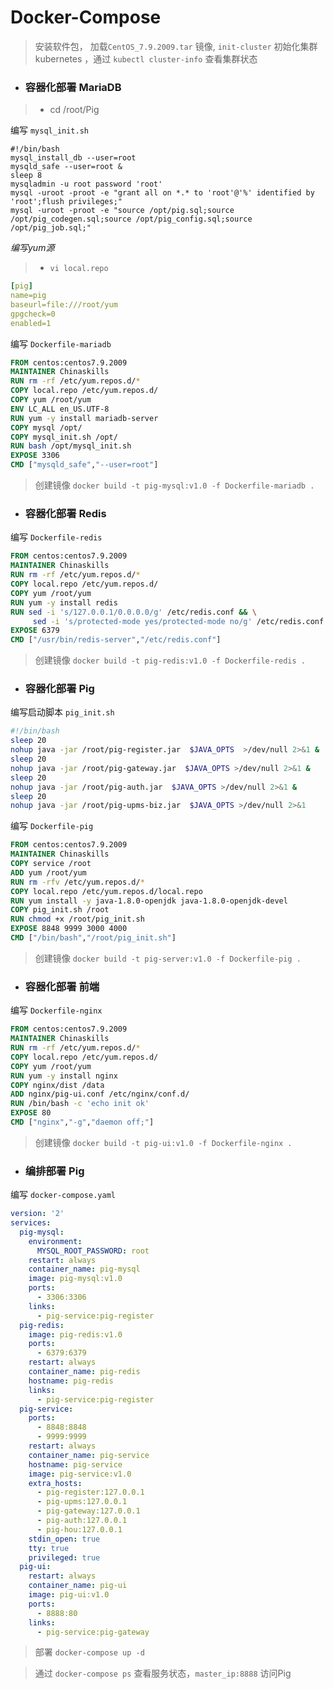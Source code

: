 # Docker-Compose

> 安装软件包， 加载`CentOS_7.9.2009.tar` 镜像, `init-cluster` 初始化集群 kubernetes ，通过 `kubectl cluster-info` 查看集群状态

* ### 容器化部署 MariaDB
> - cd /root/Pig

编写 `mysql_init.sh`

```shell
#!/bin/bash
mysql_install_db --user=root
mysqld_safe --user=root &
sleep 8
mysqladmin -u root password 'root'
mysql -uroot -proot -e "grant all on *.* to 'root'@'%' identified by 'root';flush privileges;"
mysql -uroot -proot -e "source /opt/pig.sql;source /opt/pig_codegen.sql;source /opt/pig_config.sql;source /opt/pig_job.sql;"
```

_编写yum源_
> - `vi local.repo`
```yaml
[pig]
name=pig
baseurl=file:///root/yum
gpgcheck=0
enabled=1
```

编写 `Dockerfile-mariadb`

```dockerfile
FROM centos:centos7.9.2009
MAINTAINER Chinaskills
RUN rm -rf /etc/yum.repos.d/*
COPY local.repo /etc/yum.repos.d/
COPY yum /root/yum
ENV LC_ALL en_US.UTF-8
RUN yum -y install mariadb-server
COPY mysql /opt/
COPY mysql_init.sh /opt/
RUN bash /opt/mysql_init.sh
EXPOSE 3306
CMD ["mysqld_safe","--user=root"]
```

> 创建镜像 `docker build -t pig-mysql:v1.0 -f Dockerfile-mariadb .`

* ### 容器化部署 Redis

编写 `Dockerfile-redis`

```dockerfile
FROM centos:centos7.9.2009
MAINTAINER Chinaskills
RUN rm -rf /etc/yum.repos.d/*
COPY local.repo /etc/yum.repos.d/
COPY yum /root/yum
RUN yum -y install redis
RUN sed -i 's/127.0.0.1/0.0.0.0/g' /etc/redis.conf && \
     sed -i 's/protected-mode yes/protected-mode no/g' /etc/redis.conf
EXPOSE 6379
CMD ["/usr/bin/redis-server","/etc/redis.conf"]
```

> 创建镜像 `docker build -t pig-redis:v1.0 -f Dockerfile-redis .`

* ### 容器化部署 Pig

编写启动脚本 `pig_init.sh`

```bash
#!/bin/bash
sleep 20
nohup java -jar /root/pig-register.jar  $JAVA_OPTS  >/dev/null 2>&1 &
sleep 20
nohup java -jar /root/pig-gateway.jar  $JAVA_OPTS >/dev/null 2>&1 &
sleep 20
nohup java -jar /root/pig-auth.jar  $JAVA_OPTS >/dev/null 2>&1 &
sleep 20
nohup java -jar /root/pig-upms-biz.jar  $JAVA_OPTS >/dev/null 2>&1
```

编写 `Dockerfile-pig`

```dockerfile
FROM centos:centos7.9.2009
MAINTAINER Chinaskills
COPY service /root
ADD yum /root/yum
RUN rm -rfv /etc/yum.repos.d/*
COPY local.repo /etc/yum.repos.d/local.repo
RUN yum install -y java-1.8.0-openjdk java-1.8.0-openjdk-devel
COPY pig_init.sh /root
RUN chmod +x /root/pig_init.sh
EXPOSE 8848 9999 3000 4000
CMD ["/bin/bash","/root/pig_init.sh"]
```

> 创建镜像 `docker build -t pig-server:v1.0 -f Dockerfile-pig .`

* ### 容器化部署 前端

编写 `Dockerfile-nginx`

```dockerfile
FROM centos:centos7.9.2009
MAINTAINER Chinaskills
RUN rm -rf /etc/yum.repos.d/*
COPY local.repo /etc/yum.repos.d/
COPY yum /root/yum
RUN yum -y install nginx
COPY nginx/dist /data
ADD nginx/pig-ui.conf /etc/nginx/conf.d/
RUN /bin/bash -c 'echo init ok'
EXPOSE 80
CMD ["nginx","-g","daemon off;"]
```

> 创建镜像 `docker build -t pig-ui:v1.0 -f Dockerfile-nginx .`

* ### 编排部署 Pig

编写 `docker-compose.yaml`

```yaml
version: '2'
services:
  pig-mysql:
    environment:
      MYSQL_ROOT_PASSWORD: root
    restart: always
    container_name: pig-mysql
    image: pig-mysql:v1.0
    ports:
      - 3306:3306
    links:
      - pig-service:pig-register
  pig-redis:
    image: pig-redis:v1.0
    ports:
      - 6379:6379
    restart: always
    container_name: pig-redis
    hostname: pig-redis
    links:
      - pig-service:pig-register
  pig-service:
    ports:
      - 8848:8848
      - 9999:9999
    restart: always
    container_name: pig-service
    hostname: pig-service
    image: pig-service:v1.0
    extra_hosts:
      - pig-register:127.0.0.1
      - pig-upms:127.0.0.1
      - pig-gateway:127.0.0.1
      - pig-auth:127.0.0.1
      - pig-hou:127.0.0.1
    stdin_open: true
    tty: true
    privileged: true
  pig-ui:
    restart: always
    container_name: pig-ui
    image: pig-ui:v1.0
    ports:
      - 8888:80
    links:
      - pig-service:pig-gateway
```

> 部署 `docker-compose up -d`

> 通过 `docker-compose ps` 查看服务状态，`master_ip:8888` 访问Pig
